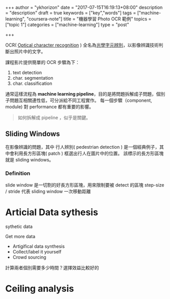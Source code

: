 +++
author = "ykhorizon"
date = "2017-07-15T16:19:13+08:00"
description = "description"
draft = true
keywords = ["key","words"]
tags = ["machine-learning", "coursera-note"]
title = "機器學習 Photo OCR 範例"
topics = ["topic 1"]
categories = ["machine-learning"]
type = "post"

+++

OCR( [Optical character recognition](https://en.wikipedia.org/wiki/Optical_character_recognition) ) 全名為[光學字元辨別](https://zh.wikipedia.org/wiki/%E5%85%89%E5%AD%A6%E5%AD%97%E7%AC%A6%E8%AF%86%E5%88%AB)，以影像辨識技術判斷出照片中的文字。

課程影片提供簡單的 OCR 步驟為下：

1. text detection
2. char. segmentation
3. char. classification

通常這樣流程為 __machine learning pipeline__，目的是將問題拆解成子問題，個別子問題互相關連性低，可分派給不同工程實作。
每一個步驟（component, module) 對 performance 都有重要的影響。

> 如何拆解成 pipeline ，似乎是關鍵。


## Sliding Windows

在影像辨識的問題，其中 行人辨別( pedestrian detection ) 是一個經典例子，其中會利用長方形區塊( patch ) 框選出行人在圖片中的位置。
該標示的長方形區塊就是 sliding windows。

### Definition
slide window 是一切割的好長方形區塊，用來限制要被 detect 的區塊
step-size / stride 代表 sliding window 一次移動距離

# Articial Data sythesis

sythetic data

Get more data

- Artigifical data synthesis
- Collect/label it yourself
- Crowd sourcing

計算兩者個別需要多少時間？選擇效益比較好的


# Ceiling analysis

